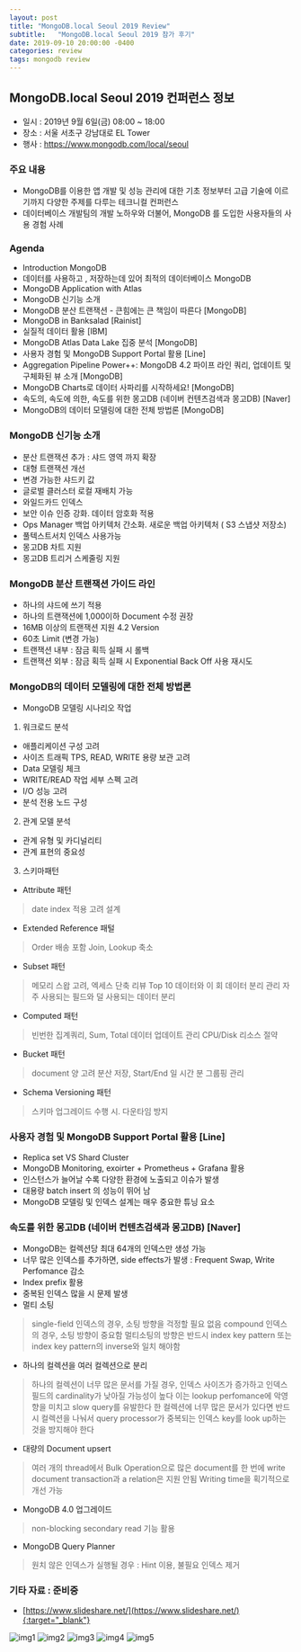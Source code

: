 ```yaml
---
layout: post
title: "MongoDB.local Seoul 2019 Review"
subtitle:   "MongoDB.local Seoul 2019 참가 후기"
date: 2019-09-10 20:00:00 -0400
categories: review
tags: mongodb review
---
```


## MongoDB.local Seoul 2019 컨퍼런스 정보
- 일시 : 2019년 9월 6일(금) 08:00 ~ 18:00
- 장소 : 서울 서초구 강남대로 EL Tower
- 행사 : https://www.mongodb.com/local/seoul

### 주요 내용
- MongoDB를 이용한 앱 개발 및 성능 관리에 대한 기초 정보부터 고급 기술에 이르기까지 다양한 주제를 다루는 테크니컬 컨퍼런스
- 데이터베이스 개발팀의 개발 노하우와 더불어, MongoDB 를 도입한 사용자들의 사용 경험 사례

### Agenda
- Introduction MongoDB
- 데이터를 사용하고 , 저장하는데 있어 최적의 데이터베이스 MongoDB
- MongoDB Application with Atlas
- MongoDB 신기능 소개
- MongoDB 분산 트랜잭션 - 큰힘에는 큰 책임이 따른다 [MongoDB]
- MongoDB in Banksalad [Rainist]
- 실질적 데이터 활용 [IBM]
- MongoDB Atlas Data Lake 집중 분석 [MongoDB]
- 사용자 경험 및 MongoDB Support Portal 활용 [Line]
- Aggregation Pipeline Power++: MongoDB 4.2 파이프 라인 쿼리, 업데이트 및 구체화된 뷰 소개 [MongoDB]
- MongoDB Charts로 데이터 사파리를 시작하세요! [MongoDB]
- 속도의, 속도에 의한, 속도를 위한 몽고DB (네이버 컨텐츠검색과 몽고DB) [Naver]
- MongoDB의 데이터 모델링에 대한 전체 방법론 [MongoDB]


### MongoDB 신기능 소개
- 분산 트랜잭션 추가 : 샤드 영역 까지 확장
- 대형 트랜잭션 개선
- 변경 가능한 샤드키 값
- 글로벌 클러스터 로컬 재배치 가능
- 와일드카드 인덱스
- 보안 이슈 인증 강화. 데이터 암호화 적용
- Ops Manager 백업 아키텍처 간소화. 새로운 백업 아키텍처 ( S3 스냅샷 저장소)
- 풀텍스트서치 인덱스 사용가능
- 몽고DB 차트 지원
- 몽고DB 트리거 스케줄링 지원

### MongoDB 분산 트랜잭션 가이드 라인
- 하나의 샤드에 쓰기 적용
- 하나의 트랜잭션에 1,000이하 Document 수정 권장
- 16MB 이상의 트랜잭션 지원 4.2 Version
- 60초 Limit (변경 가능)
- 트랜잭션 내부 : 잠금 획득 실패 시 롤백
- 트랜잭션 외부 : 잠금 획득 실패 시 Exponential Back Off 사용 재시도

### MongoDB의 데이터 모델링에 대한 전체 방법론
- MongoDB 모델링 시나리오 작업
 1. 워크로드 분석
  - 애플리케이션 구성 고려
  - 사이즈 트래픽 TPS, READ, WRITE 용량 보관 고려
  - Data 모델링 체크
  - WRITE/READ 작업 세부 스펙 고려
  - I/O 성능 고려
  - 분석 전용 노드 구성 
 2. 관계 모델 분석
  - 관계 유형 및 카디널리티
  - 관계 표현의 중요성 
 3. 스키마패턴
  - Attribute 패턴
   > date index 적용 고려 설계
  - Extended Reference 패털
   > Order 배송 포함
   > Join, Lookup 축소
  - Subset 패턴
   > 메모리 스왑 고려, 엑세스 단축
   > 리뷰 Top 10 데이터와 이 회 데이터 분리 관리 
   > 자주 사용되는 필드와 덜 사용되는 데이터 분리
  - Computed 패턴
   > 빈번한 집계쿼리, Sum, Total 데이터 업데이트 관리
   > CPU/Disk 리소스 절약
  - Bucket 패턴
   > document 양 고려 분산 저장, Start/End 일 시간 분 그룹핑 관리
  - Schema Versioning 패턴
   > 스키마 업그레이드 수행 시. 다운타임 방지


### 사용자 경험 및 MongoDB Support Portal 활용 [Line]
- Replica set VS Shard Cluster
- MongoDB Monitoring, exoirter + Prometheus + Grafana 활용
- 인스턴스가 늘어날 수록 다양한 환경에 노출되고 이슈가 발생
- 대용량 batch insert 의 성능이 뛰어 남
- MongoDB 모델링 및 인덱스 설계는 매우 중요한 튜닝 요소

### 속도를 위한 몽고DB (네이버 컨텐츠검색과 몽고DB) [Naver]
- MongoDB는 컬렉션당 최대 64개의 인덱스만 생성 가능
- 너무 많은 인덱스를 추가하면, side effects가 발생 : Frequent Swap, Write Perfomance 감소
- Index prefix 활용
- 중복된 인덱스 많을 시 문제 발생
- 멀티 소팅 
 > single-field 인덱스의 경우, 소팅 방향을 걱정할 필요 없음
 > compound 인덱스의 경우, 소팅 방향이 중요함
 > 멀티소팅의 방향은 반드시 index key pattern 또는 index key pattern의 inverse와 일치 해야함
- 하나의 컬렉션을 여러 컬렉션으로 분리
 > 하나의 컬렉션이 너무 많은 문서를 가질 경우, 인덱스 사이즈가 증가하고 인덱스 필드의 cardinality가 낮아질 가능성이 높다
 > 이는 lookup perfomance에 악영향을 미치고 slow query를 유발한다
 > 한 컬렉션에 너무 많은 문서가 있다면 반드시 컬렉션을 나눠서 query processor가 중복되는 인덱스 key를 look up하는 것을 방지해야 한다
- 대량의 Document upsert 
 > 여러 개의 thread에서 Bulk Operation으로 많은 document를 한 번에 write
 > document transaction과 a relation은 지원 안됨
 > Writing time을 획기적으로 개선 가능
- MongoDB 4.0 업그레이드 
 > non-blocking secondary read 기능 활용
- MongoDB Query Planner
 > 원치 않은 인덱스가 실행될 경우 : Hint 이용, 불필요 인덱스 제거




### 기타 자료 : 준비중
- [https://www.slideshare.net/](https://www.slideshare.net/){:target="_blank"}

![img1](/assets/img/post/mongodb/local/img1.jpg)
![img2](/assets/img/post/mongodb/local/img2.jpg)
![img3](/assets/img/post/mongodb/local/img3.jpg)
![img4](/assets/img/post/mongodb/local/img4.jpg)
![img5](/assets/img/post/mongodb/local/img5.jpg)
